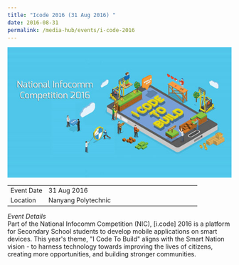 ```yaml
---
title: "Icode 2016 (31 Aug 2016) "
date: 2016-08-31
permalink: /media-hub/events/i-code-2016
---
```


![i.code 2016](/images/media-hub/events/till-2020/national-infocomm-competition-2016.jpeg)

<table style="width:100%">
  <tr>
    <td style="width:20%">Event Date</td>	
    <td style="width:80%">31 Aug 2016</td>	
  </tr>
  <tr>
	<td>Location</td>
	<td>Nanyang Polytechnic</td>	
  </tr>
</table>


*Event Details*<br>
Part of the National Infocomm Competition (NIC), [i.code] 2016 is a platform for Secondary School students to develop mobile applications on smart devices. This year's theme, "I Code To Build" aligns with the Smart Nation vision - to harness technology towards improving the lives of citizens, creating more opportunities, and building stronger communities.